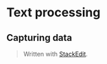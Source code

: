 # Text processing

## Capturing data



> Written with [StackEdit](https://stackedit.io/).
<!--stackedit_data:
eyJoaXN0b3J5IjpbMTIzNjA0MzU0NCwtNjU1ODk0MDNdfQ==
-->